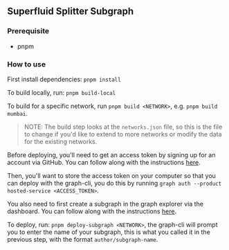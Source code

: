 ## Superfluid Splitter Subgraph

### Prerequisite
- pnpm

### How to use

First install dependencies: `pnpm install`

To build locally, run: `pnpm build-local`

To build for a specific network, run `pnpm build <NETWORK>`, e.g. `pnpm build mumbai`.

> NOTE: The build step looks at the `networks.json` file, so this is the file to change if you'd like to extend to more networks or modify the data for the existing networks.

Before deploying, you'll need to get an access token by signing up for an account via GitHub. You can follow along with the instructions [here](https://thegraph.com/docs/en/deploying/deploying-a-subgraph-to-hosted/#create-a-hosted-service-account).

Then, you'll want to store the access token on your computer so that you can deploy with the graph-cli, you do this by running `graph auth --product hosted-service <ACCESS_TOKEN>`.

You also need to first create a subgraph in the graph explorer via the dashboard. You can follow along with the instructions [here](https://thegraph.com/docs/en/deploying/deploying-a-subgraph-to-hosted/#create-a-subgraph-on-the-hosted-service).

To deploy, run: `pnpm deploy-subgraph <NETWORK>`, the graph-cli will prompt you to enter the name of your subgraph, this is what you called it in the previous step, with the format `author/subgraph-name`.